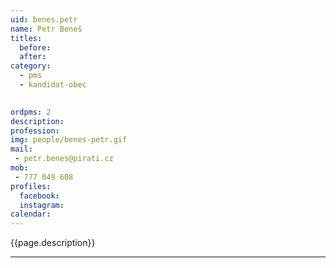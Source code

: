 ```yaml
---
uid: benes.petr
name: Petr Beneš
titles:
  before: 
  after:
category:
  - pms
  - kandidat-obec

  
ordpms: 2
description: 
profession: 
img: people/benes-petr.gif
mail:
 - petr.benes@pirati.cz
mob:
 - 777 049 608
profiles:
  facebook: 
  instagram: 
calendar: 
---
```


{{page.description}}



---
